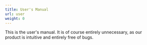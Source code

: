 ```yaml
---
title: User's Manual
url: user
weight: 0
---
```


This is the user's manual.  It is of course entirely unnecessary, as our
product is intuitive and entirely free of bugs.
